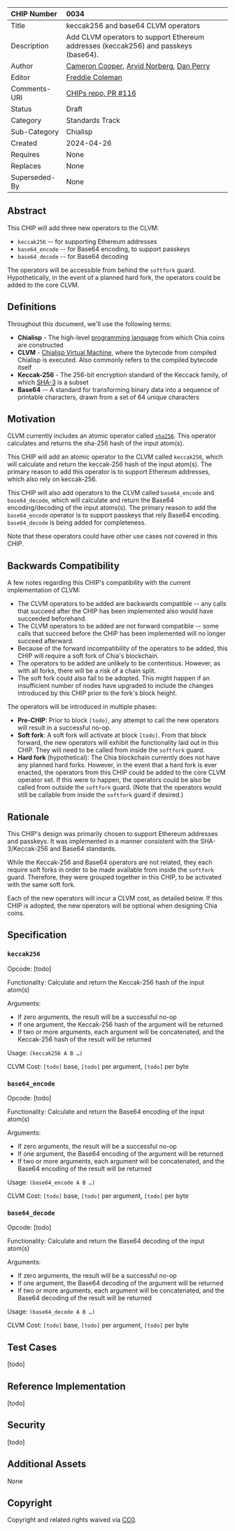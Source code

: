 CHIP Number   | 0034
:-------------|:----
Title         | keccak256 and base64 CLVM operators
Description   | Add CLVM operators to support Ethereum addresses (keccak256) and passkeys (base64).
Author        | [Cameron Cooper](https://github.com/cameroncooper), [Arvid Norberg](https://github.com/arvidn), [Dan Perry](https://github.com/danieljperry)
Editor        | [Freddie Coleman](https://github.com/freddiecoleman)
Comments-URI  | [CHIPs repo, PR #116](https://github.com/Chia-Network/chips/pull/116)
Status        | Draft
Category      | Standards Track
Sub-Category  | Chialisp
Created       | 2024-04-26
Requires      | None
Replaces      | None
Superseded-By | None

## Abstract

This CHIP will add three new operators to the CLVM:
* `keccak256` -- for supporting Ethereum addresses
* `base64_encode` -- for Base64 encoding, to support passkeys
* `base64_decode` -- for Base64 decoding

The operators will be accessible from behind the `softfork` guard. Hypothetically, in the event of a planned hard fork, the operators could be added to the core CLVM.

## Definitions

Throughout this document, we'll use the following terms:
* **Chialisp** - The high-level [programming language](https://chialisp.com/) from which Chia coins are constructed
* **CLVM** - [Chialisp Virtual Machine](https://chialisp.com/clvm), where the bytecode from compiled Chialisp is executed. Also commonly refers to the compiled bytecode itself
* **Keccak-256** - The 256-bit encryption standard of the Keccack family, of which [SHA-3](https://en.wikipedia.org/wiki/SHA-3) is a subset
* **Base64** -- A standard for transforming binary data into a sequence of printable characters, drawn from a set of 64 unique characters

## Motivation

CLVM currently includes an atomic operator called [`sha256`](https://chialisp.com/operators/#atoms). This operator calculates and returns the sha-256 hash of the input atom(s).

This CHIP will add an atomic operator to the CLVM called `keccak256`, which will calculate and return the keccak-256 hash of the input atom(s). The primary reason to add this operator is to support Ethereum addresses, which also rely on keccak-256.

This CHIP will also add operators to the CLVM called `base64_encode` and `base64_decode`, which will calculate and return the Base64 encoding/decoding of the input atoms(s). The primary reason to add the `base64_encode` operator is to support passkeys that rely Base64 encoding. `base64_decode` is being added for completeness.

Note that these operators could have other use cases not covered in this CHIP.

## Backwards Compatibility

A few notes regarding this CHIP's compatibility with the current implementation of CLVM:
* The CLVM operators to be added are backwards compatible -- any calls that succeed after the CHIP has been implemented also would have succeeded beforehand.
* The CLVM operators to be added are not forward compatible -- some calls that succeed before the CHIP has been implemented will no longer succeed afterward.
* Because of the forward incompatibility of the operators to be added, this CHIP will require a soft fork of Chia's blockchain.
* The operators to be added are unlikely to be contentious. However, as with all forks, there will be a risk of a chain split.
* The soft fork could also fail to be adopted. This might happen if an insufficient number of nodes have upgraded to include the changes introduced by this CHIP prior to the fork's block height.

The operators will be introduced in multiple phases:
* **Pre-CHIP**: Prior to block `[todo]`, any attempt to call the new operators will result in a successful no-op.
* **Soft fork**: A soft fork will activate at block `[todo]`. From that block forward, the new operators will exhibit the functionality laid out in this CHIP. They will need to be called from inside the `softfork` guard. 
* **Hard fork** (hypothetical): The Chia blockchain currently does not have any planned hard forks. However, in the event that a hard fork is ever enacted, the operators from this CHIP could be added to the core CLVM operator set. If this were to happen, the operators could be also be called from outside the `softfork` guard. (Note that the operators would still be callable from inside the `softfork` guard if desired.)

## Rationale

This CHIP's design was primarily chosen to support Ethereum addresses and passkeys. It was implemented in a manner consistent with the SHA-3/Keccak-256 and Base64 standards.

While the Keccak-256 and Base64 operators are not related, they each require soft forks in order to be made available from inside the `softfork` guard. Therefore, they were grouped together in this CHIP, to be activated with the same soft fork.

Each of the new operators will incur a CLVM cost, as detailed below. If this CHIP is adopted, the new operators will be optional when designing Chia coins.

## Specification

### `keccak256`

Opcode: [todo]

Functionality: Calculate and return the Keccak-256 hash of the input atom(s)

Arguments:
* If zero arguments, the result will be a successful no-op
* If one argument, the Keccak-256 hash of the argument will be returned
* If two or more arguments, each argument will be concatenated, and the Keccak-256 hash of the result will be returned

Usage: `(keccak256 A B …)`

CLVM Cost: `[todo]` base, `[todo]` per argument, `[todo]` per byte

### `base64_encode`

Opcode: [todo]

Functionality: Calculate and return the Base64 encoding of the input atom(s)

Arguments:
* If zero arguments, the result will be a successful no-op
* If one argument, the Base64 encoding of the argument will be returned
* If two or more arguments, each argument will be concatenated, and the Base64 encoding of the result will be returned

Usage: `(base64_encode A B …)`

CLVM Cost: `[todo]` base, `[todo]` per argument, `[todo]` per byte

### `base64_decode`

Opcode: [todo]

Functionality: Calculate and return the Base64 decoding of the input atom(s)

Arguments:
* If zero arguments, the result will be a successful no-op
* If one argument, the Base64 decoding of the argument will be returned
* If two or more arguments, each argument will be concatenated, and the Base64 decoding of the result will be returned

Usage: `(base64_decode A B …)`

CLVM Cost: `[todo]` base, `[todo]` per argument, `[todo]` per byte

## Test Cases

[todo]

## Reference Implementation

[todo]

## Security

[todo]

## Additional Assets

None

## Copyright
Copyright and related rights waived via [CC0](https://creativecommons.org/publicdomain/zero/1.0/).
